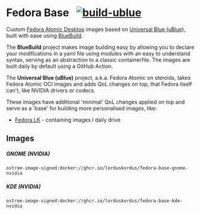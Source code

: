 # Fedora Base &nbsp; [![build-ublue](https://github.com/lorduskordus/fedora-base/actions/workflows/build.yml/badge.svg)](https://github.com/lorduskordus/fedora-base/actions/workflows/build.yml)

Custom [Fedora Atomic Desktop](https://fedoraproject.org/atomic-desktops/) images based on [Universal Blue (uBlue)](https://universal-blue.org/), built with ease using [BlueBuild](https://blue-build.org/).

The **BlueBuild** project makes image building easy by allowing you to declare your modifications in a yaml file using modules with an easy to understand syntax, serving as an abstraction to a classic containerfile. The images are built daily by default using a GitHub Action.

The **Universal Blue (uBlue)** project, a.k.a. Fedora Atomic on steroids, takes Fedora Atomic OCI images and adds QoL changes on top, that Fedora itself can't, like NVIDIA drivers or codecs.

These images have additional 'minimal' QoL changes applied on top and serve as a 'base' for building more personalised images, like:

* [Fedora LK](https://github.com/lorduskordus/fedora-lk) - containing images I daily drive

## Images

##### GNOME (NVIDIA)
```
ostree-image-signed:docker://ghcr.io/lorduskordus/fedora-base-gnome-nvidia
```
##### KDE (NVIDIA)
```
ostree-image-signed:docker://ghcr.io/lorduskordus/fedora-base-kde-nvidia
```